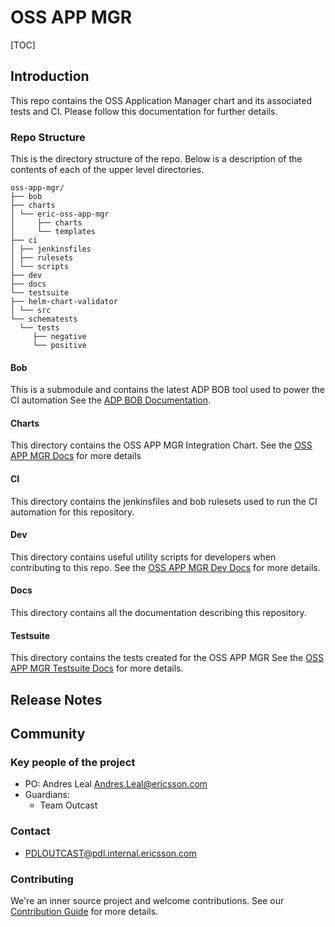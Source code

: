 # OSS APP MGR

[TOC]

## Introduction

This repo contains the OSS Application Manager chart and its associated tests and CI. Please follow this documentation
for further details.

### Repo Structure

This is the directory structure of the repo. Below is a description of the contents of each of the upper level
directories.

```
oss-app-mgr/
├── bob
├── charts
│ └── eric-oss-app-mgr
│     ├── charts
│     └── templates
├── ci
│ ├── jenkinsfiles
│ ├── rulesets
│ └── scripts
├── dev
├── docs
└── testsuite
├── helm-chart-validator
│ └── src
└── schematests
  └── tests
     ├── negative
     └── positive
```

#### Bob

This is a submodule and contains the latest ADP BOB tool used to power the CI automation See
the [ADP BOB Documentation](https://gerrit.ericsson.se/plugins/gitiles/adp-cicd/bob).

#### Charts

This directory contains the OSS APP MGR Integration Chart. See the [OSS APP MGR Docs](docs/oss_app_mgr_chart.md)
for more details

#### CI

This directory contains the jenkinsfiles and bob rulesets used to run the CI automation for this repository.

#### Dev

This directory contains useful utility scripts for developers when contributing to this repo. See
the [OSS APP MGR Dev Docs](docs/dev/developer_guide.md)
for more details.

#### Docs

This directory contains all the documentation describing this repository.

#### Testsuite

This directory contains the tests created for the OSS APP MGR See
the [OSS APP MGR Testsuite Docs](docs/testsuite/test_overview.md)
for more details.

## Release Notes

## Community

### Key people of the project

- PO: Andres Leal <Andres.Leal@ericsson.com>
- Guardians:
    - Team Outcast

### Contact

- PDLOUTCAST@pdl.internal.ericsson.com

### Contributing

We're an inner source project and welcome contributions. See our [Contribution Guide](CONTRIBUTION_GUIDE.md) for more
details.


